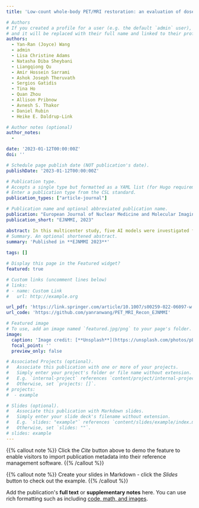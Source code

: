 ```yaml
---
title: 'Low‐count whole‐body PET/MRI restoration: an evaluation of dose reduction spectrum and five state‐of‐the‐art artificial intelligence models'

# Authors
# If you created a profile for a user (e.g. the default `admin` user), write the username (folder name) here
# and it will be replaced with their full name and linked to their profile.
authors:
  - Yan‐Ran (Joyce) Wang
  - admin
  - Lisa Christine Adams
  - Natasha Diba Sheybani
  - Liangqiong Qu
  - Amir Hossein Sarrami
  - Ashok Joseph Theruvath
  - Sergios Gatidis
  - Tina Ho
  - Quan Zhou
  - Allison Pribnow
  - Avnesh S. Thakor
  - Daniel Rubin
  - Heike E. Daldrup‐Link

# Author notes (optional)
author_notes:
  - 

date: '2023-01-12T00:00:00Z'
doi: ''

# Schedule page publish date (NOT publication's date).
publishDate: '2023-01-12T00:00:00Z'

# Publication type.
# Accepts a single type but formatted as a YAML list (for Hugo requirements).
# Enter a publication type from the CSL standard.
publication_types: ["article-journal"]

# Publication name and optional abbreviated publication name.
publication: "European Journal of Nuclear Medicine and Molecular Imaging, 2023"
publication_short: "EJNMMI, 2023"

abstract: In this multicenter study, five AI models were investigated for restoring low-count whole-body PET/MRI, covering convolutional benchmarks — U-Net, enhanced deep super-resolution network (EDSR), generative adversarial network (GAN) — and the most cutting-edge image reconstruction transformer models in computer vision to date — Swin transformer image restoration network (SwinIR) and EDSR-ViT (vision transformer). The models were evaluated against six groups of count levels representing the simulated 75%, 50%, 25%, 12.5%, 6.25%, and 1% (extremely ultra-low-count) of the clinical standard 3 MBq/kg 18F-FDG dose. The comparisons were performed upon two independent cohorts — (1) a primary cohort from Stanford University and (2) a cross-continental external validation cohort from Tübingen University — in order to ensure the findings are generalizable. A total of 476 original count and simulated low-count whole-body PET/MRI scans were incorporated into this analysis.
# Summary. An optional shortened abstract.
summary: 'Published in **EJNMMI 2023**'
  
tags: []

# Display this page in the Featured widget?
featured: true

# Custom links (uncomment lines below)
# links:
# - name: Custom Link
#   url: http://example.org

url_pdf: 'https://link.springer.com/article/10.1007/s00259-022-06097-w'
url_code: 'https://github.com/yanranwang/PET_MRI_Recon_EJNMMI'

# Featured image
# To use, add an image named `featured.jpg/png` to your page's folder.
image:
  caption: 'Image credit: [**Unsplash**](https://unsplash.com/photos/pLCdAaMFLTE)'
  focal_point: ''
  preview_only: false

# Associated Projects (optional).
#   Associate this publication with one or more of your projects.
#   Simply enter your project's folder or file name without extension.
#   E.g. `internal-project` references `content/project/internal-project/index.md`.
#   Otherwise, set `projects: []`.
# projects:
#  - example

# Slides (optional).
#   Associate this publication with Markdown slides.
#   Simply enter your slide deck's filename without extension.
#   E.g. `slides: "example"` references `content/slides/example/index.md`.
#   Otherwise, set `slides: ""`.
# slides: example
---
```


{{% callout note %}}
Click the _Cite_ button above to demo the feature to enable visitors to import publication metadata into their reference management software.
{{% /callout %}}

{{% callout note %}}
Create your slides in Markdown - click the _Slides_ button to check out the example.
{{% /callout %}}

Add the publication's **full text** or **supplementary notes** here. You can use rich formatting such as including [code, math, and images](https://docs.hugoblox.com/content/writing-markdown-latex/).
